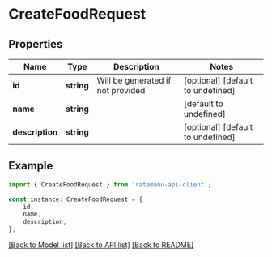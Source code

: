 # CreateFoodRequest


## Properties

Name | Type | Description | Notes
------------ | ------------- | ------------- | -------------
**id** | **string** | Will be generated if not provided | [optional] [default to undefined]
**name** | **string** |  | [default to undefined]
**description** | **string** |  | [optional] [default to undefined]

## Example

```typescript
import { CreateFoodRequest } from 'ratemanu-api-client';

const instance: CreateFoodRequest = {
    id,
    name,
    description,
};
```

[[Back to Model list]](../README.md#documentation-for-models) [[Back to API list]](../README.md#documentation-for-api-endpoints) [[Back to README]](../README.md)
